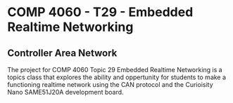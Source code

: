 # COMP 4060 - T29 - Embedded Realtime Networking
## Controller Area Network
The project for COMP 4060 Topic 29 Embedded Realtime Networking is a topics class that explores the ability and oppertunity for students to make a functioning realtime network using the CAN protocol and the Curioisity Nano SAME51J20A development board.  